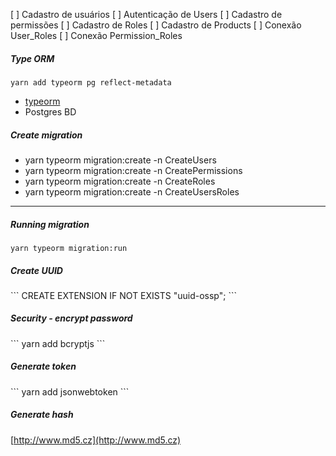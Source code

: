 

[ ] Cadastro de usuários
[ ] Autenticação de Users
[ ] Cadastro de permissões
[ ] Cadastro de Roles
[ ] Cadastro de Products
[ ] Conexão User_Roles
[ ] Conexão Permission_Roles

<h5>Type ORM</h5>

```
yarn add typeorm pg reflect-metadata
```
* [typeorm](https://typeorm.io/)
* Postgres BD

<h5>Create migration</h5>


- yarn typeorm migration:create -n CreateUsers
- yarn typeorm migration:create -n CreatePermissions
- yarn typeorm migration:create -n CreateRoles
- yarn typeorm migration:create -n CreateUsersRoles

---

<h5>Running migration</h5>

```
yarn typeorm migration:run
```

<h5>Create UUID</h5>
```
CREATE EXTENSION IF NOT EXISTS "uuid-ossp";
```

<h5>Security - encrypt password </h5>
```
yarn add bcryptjs
```

<h5>Generate token</h5>
```
yarn add jsonwebtoken
```

<h5>Generate hash</h5>

[http://www.md5.cz](http://www.md5.cz)


